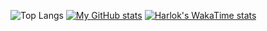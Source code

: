 <!---
runes121/runes121 is a ✨ special ✨ repository because its `README.md` (this file) appears on your GitHub profile.
You can click the Preview link to take a look at your changes.
--->

![Top Langs](https://github-readme-stats.vercel.app/api/top-langs/?username=runes121&size_weight=0.5&count_weight=0.5)
[![My GitHub stats](https://github-readme-stats.vercel.app/api?username=runes121)](https://github.com/anuraghazra/github-readme-stats)
[![Harlok's WakaTime stats](https://github-readme-stats.vercel.app/api/wakatime?username=runes121)](https://github.com/anuraghazra/github-readme-stats)
